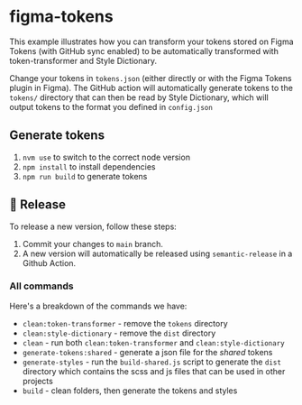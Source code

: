 # figma-tokens 

This example illustrates how you can transform your tokens stored on Figma Tokens (with GitHub sync enabled) to be automatically transformed with token-transformer and Style Dictionary.

Change your tokens in `tokens.json` (either directly or with the Figma Tokens plugin in Figma). The GitHub action will automatically generate tokens to the `tokens/` directory that can then be read by Style Dictionary, which will output tokens to the format you defined in `config.json`

## Generate tokens

1. `nvm use` to switch to the correct node version
2. `npm install` to install dependencies
3. `npm run build` to generate tokens

## 🚀 Release

To release a new version, follow these steps:

1. Commit your changes to `main` branch.
2. A new version will automatically be released using `semantic-release` in a Github Action.

### All commands

Here's a breakdown of the commands we have:

* `clean:token-transformer` - remove the `tokens` directory
* `clean:style-dictionary` - remove the `dist` directory
* `clean` - run both `clean:token-transformer` and `clean:style-dictionary`
* `generate-tokens:shared` - generate a json file for the *shared* tokens
* `generate-styles` - run the `build-shared.js` script to generate the `dist` directory which contains the scss and js files that can be used in other projects
* `build` - clean folders, then generate the tokens and styles
